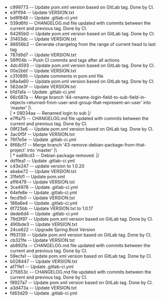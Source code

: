 * c999773 -- Update pom.xml version based on GitLab tag. Done by CI.
* e3f1f94 -- Update VERSION.txt
* bd8f848 -- Update .gitlab-ci.yml
* 539d6fd -- CHANGELOG.md file updated with commits between the current and previous tag. Done by CI.
* 64265b0 -- Update pom.xml version based on GitLab tag. Done by CI.
* 31403dc -- Update VERSION.txt
* 86656b2 -- Generate changelog from the range of current head to last tag
* 787d9d7 -- Update VERSION.txt
* 56ff04b -- Push CI commits and tags after all actions
* 4dc4593 -- Update pom.xml version based on GitLab tag. Done by CI.
* 00e2bbf -- Update VERSION.txt
* c310895 -- Update comments in pom.xml file
* b8a4a60 -- Update pom.xml version based on GitLab tag. Done by CI.
* 562de3f -- Update VERSION.txt
* b1d7afa -- Update .gitlab-ci.yml
*   66c687a -- Merge branch '44-rename-login-field-to-sub-field-in-objects-returned-from-user-and-group-that-represent-an-user' into 'master'
|\  
| * 08034aa -- Renamed login to sub
|/  
* e7ffa75 -- CHANGELOG.md file updated with commits between the current and previous tag. Done by CI.
* 09f23e6 -- Update pom.xml version based on GitLab tag. Done by CI.
* 3ac0f5f -- Update VERSION.txt
* 76f7e5e -- Update .gitlab-ci.yml
*   8f68cf7 -- Merge branch '43-remove-debian-package-from-that-project' into 'master'
|\  
| * ea69cd3 -- Debian package removed.
|/  
* dd1fea1 -- Update .gitlab-ci.yml
* c43e247 -- update version to 1.0.20
* ababe72 -- Update VERSION.txt
* 31fefd1 -- Update pom.xml
* a1f6479 -- Update VERSION.txt
* 3ce4978 -- Update .gitlab-ci.yml
* 64efe8e -- Update .gitlab-ci.yml
* fecd1b0 -- Update VERSION.txt
* 186a6e4 -- Update .gitlab-ci.yml
* 6f725bb -- Update VERSION.txt to 1.0.17
* dede6d4 -- Update .gitlab-ci.yml
* 79d3f97 -- Update pom.xml version based on GitLab tag. Done by CI.
* 490bde3 -- Update VERSION.txt
* 24ce822 -- Upgrade Spring Boot Version
* ff63139 -- Update pom.xml version based on GitLab tag. Done by CI.
* cb321fe -- Update VERSION.txt
* ab892fa -- CHANGELOG.md file updated with commits between the current and previous tag. Done by CI.
* 59ecfa1 -- Update pom.xml version based on GitLab tag. Done by CI.
* b028447 -- Update VERSION.txt
* af71fe1 -- Update .gitlab-ci.yml
* 275653c -- CHANGELOG.md file updated with commits between the current and previous tag. Done by CI.
* f8927a7 -- Update pom.xml version based on GitLab tag. Done by CI.
* a3d473a -- Update VERSION.txt
* fd63d29 -- Update .gitlab-ci.yml